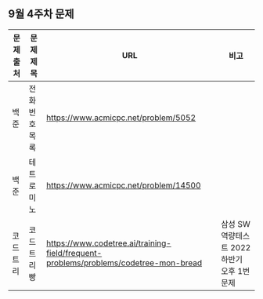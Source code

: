 ## 9월 4주차 문제

|문제 출처|문제 제목|URL|비고|
|---|---|---|---|
|백준|전화번호 목록|https://www.acmicpc.net/problem/5052| |
|백준|테트로미노|https://www.acmicpc.net/problem/14500| |
|코드트리|코드트리 빵|https://www.codetree.ai/training-field/frequent-problems/problems/codetree-mon-bread|삼성 SW 역량테스트 2022 하반기 오후 1번 문제|
